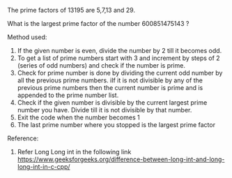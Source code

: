 The prime factors of 13195 are 5,7,13 and 29.

What is the largest prime factor of the number 600851475143 ?


Method used:

1) If the given number is even, divide the number by 2 till it becomes odd.
2) To get a list of prime numbers start with 3 and increment by steps of 2 (series of odd numbers) and check if the number is prime.
3) Check for prime number is done by dividing the current odd number by all the previous prime numbers. iIf it is not divisible by any of the previous prime numbers then the current number is prime and is appended to the prime number list.
4) Check if the given number is divisible by the current largest prime number you have. Divide till it is not divisible by that number. 
5) Exit the code when the number becomes 1
6) The last prime number where you stopped is the largest prime factor


Reference:
1) Refer Long Long int in the following link
https://www.geeksforgeeks.org/difference-between-long-int-and-long-long-int-in-c-cpp/